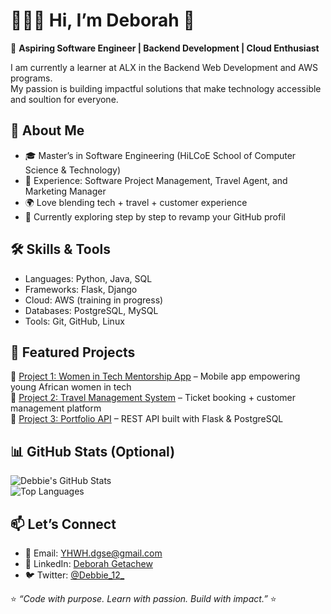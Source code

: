 # 👩🏾‍💻 Hi, I’m Deborah 👋

🌟 **Aspiring Software Engineer | Backend Development | Cloud Enthusiast**  

I am currently a learner at ALX in the Backend Web Development and AWS programs.  
My passion is building impactful solutions that make technology accessible and soultion for everyone.  


## 🚀 About Me
- 🎓 Master’s in Software Engineering (HiLCoE School of Computer Science & Technology)  
- 💼 Experience: Software Project Management, Travel Agent, and Marketing Manager  
- 🌍 Love blending tech + travel + customer experience  
- 📖 Currently exploring step by step to revamp your GitHub profil 



## 🛠 Skills & Tools
- Languages: Python, Java, SQL  
- Frameworks: Flask, Django  
- Cloud: AWS (training in progress)  
- Databases: PostgreSQL, MySQL  
- Tools: Git, GitHub, Linux  



## 🌟 Featured Projects
🔹 [Project 1: Women in Tech Mentorship App](#) – Mobile app empowering young African women in tech  
🔹 [Project 2: Travel Management System](#) – Ticket booking + customer management platform  
🔹 [Project 3: Portfolio API](#) – REST API built with Flask & PostgreSQL  



## 📊 GitHub Stats (Optional)
![Debbie's GitHub Stats](https://github-readme-stats.vercel.app/api?username=Debbie-G-12&show_icons=true&theme=radical)  
![Top Languages](https://github-readme-stats.vercel.app/api/top-langs/?username=Debbie-G-12&layout=compact&theme=radical)  


## 📫 Let’s Connect
- 📧 Email: YHWH.dgse@gmail.com  
- 💼 LinkedIn: [Deborah Getachew](https://www.linkedin.com/in/deborah-getachew-6121a1157)  
- 🐦 Twitter: [@Debbie_12_](https://twitter.com/)  

⭐️ *“Code with purpose. Learn with passion. Build with impact.”* ⭐️
